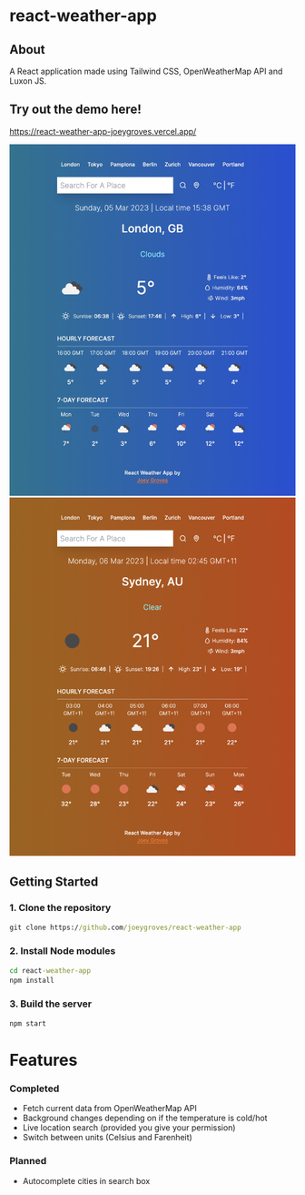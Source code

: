 # react-weather-app

## About <a name = "about"></a>

A React application made using Tailwind CSS, OpenWeatherMap API and Luxon JS.

## Try out the demo here!

https://react-weather-app-joeygroves.vercel.app/

![alt text](https://github.com/joeygroves/react-weather-app/blob/main/weather-app-cold.png)
![alt text](https://github.com/joeygroves/react-weather-app/blob/main/weather-app-hot.png)

## Getting Started

### 1. Clone the repository
```cmd
git clone https://github.com/joeygroves/react-weather-app
```

### 2. Install Node modules
```cmd
cd react-weather-app
npm install
```

### 3. Build the server
```cmd
npm start
```

# Features
### Completed
- Fetch current data from OpenWeatherMap API
- Background changes depending on if the temperature is cold/hot
- Live location search (provided you give your permission)
- Switch between units (Celsius and Farenheit) 

### Planned
- Autocomplete cities in search box
